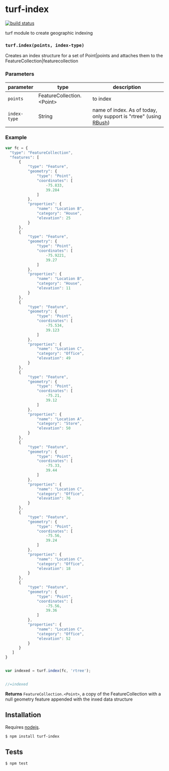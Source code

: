 # turf-index

[![build status](https://secure.travis-ci.org/jvrousseau/turf-index.png)](http://travis-ci.org/jvrousseau/turf-index)

turf module to create geographic indexing


### `turf.index(points, index-type)`

Creates an index structure for a set of Point|points and attaches them to the FeatureCollection|featurecollection


### Parameters

| parameter    | type                         | description                                                                                           |
| ------------ | ---------------------------- | ----------------------------------------------------------------------------------------------------- |
| `points`     | FeatureCollection\.\<Point\> | to index                                                                                              |
| `index-type` | String                       | name of index. As of today, only support is "rtree" (using [RBush](https://github.com/mourner/rbush)) |


### Example

```js
var fc = {
  "type": "FeatureCollection",
  "features": [
      {
          "type": "Feature",
          "geometry": {
              "type": "Point",
              "coordinates": [
                  -75.833,
                  39.284
              ]
          },
          "properties": {
              "name": "Location B",
              "category": "House",
              "elevation": 25
          }
      },
      {
          "type": "Feature",
          "geometry": {
              "type": "Point",
              "coordinates": [
                  -75.9221,
                  39.27
              ]
          },
          "properties": {
              "name": "Location B",
              "category": "House",
              "elevation": 11
          }
      },
      {
          "type": "Feature",
          "geometry": {
              "type": "Point",
              "coordinates": [
                  -75.534,
                  39.123
              ]
          },
          "properties": {
              "name": "Location C",
              "category": "Office",
              "elevation": 49
          }
      },
      {
          "type": "Feature",
          "geometry": {
              "type": "Point",
              "coordinates": [
                  -75.21,
                  39.12
              ]
          },
          "properties": {
              "name": "Location A",
              "category": "Store",
              "elevation": 50
          }
      },
      {
          "type": "Feature",
          "geometry": {
              "type": "Point",
              "coordinates": [
                  -75.33,
                  39.44
              ]
          },
          "properties": {
              "name": "Location C",
              "category": "Office",
              "elevation": 76
          }
      },
      {
          "type": "Feature",
          "geometry": {
              "type": "Point",
              "coordinates": [
                  -75.56,
                  39.24
              ]
          },
          "properties": {
              "name": "Location C",
              "category": "Office",
              "elevation": 18
          }
      },
      {
          "type": "Feature",
          "geometry": {
              "type": "Point",
              "coordinates": [
                  -75.56,
                  39.36
              ]
          },
          "properties": {
              "name": "Location C",
              "category": "Office",
              "elevation": 52
          }
      }
   ]
}


var indexed = turf.index(fc, 'rtree');


//=indexed
```


**Returns** `FeatureCollection.<Point>`, a copy of the FeatureCollection with a null geometry feature appended with the inxed data structure

## Installation

Requires [nodejs](http://nodejs.org/).

```sh
$ npm install turf-index
```

## Tests

```sh
$ npm test
```


